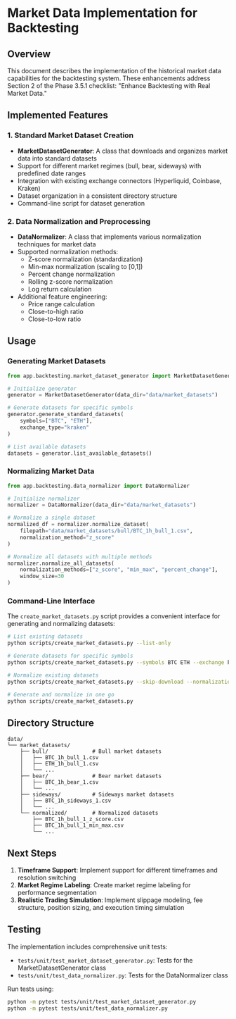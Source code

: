 # Market Data Implementation for Backtesting

## Overview

This document describes the implementation of the historical market data capabilities for the backtesting system. These enhancements address Section 2 of the Phase 3.5.1 checklist: "Enhance Backtesting with Real Market Data."

## Implemented Features

### 1. Standard Market Dataset Creation

- **MarketDatasetGenerator**: A class that downloads and organizes market data into standard datasets
- Support for different market regimes (bull, bear, sideways) with predefined date ranges
- Integration with existing exchange connectors (Hyperliquid, Coinbase, Kraken)
- Dataset organization in a consistent directory structure
- Command-line script for dataset generation

### 2. Data Normalization and Preprocessing

- **DataNormalizer**: A class that implements various normalization techniques for market data
- Supported normalization methods:
  - Z-score normalization (standardization)
  - Min-max normalization (scaling to [0,1])
  - Percent change normalization
  - Rolling z-score normalization
  - Log return calculation
- Additional feature engineering:
  - Price range calculation
  - Close-to-high ratio
  - Close-to-low ratio

## Usage

### Generating Market Datasets

```python
from app.backtesting.market_dataset_generator import MarketDatasetGenerator

# Initialize generator
generator = MarketDatasetGenerator(data_dir="data/market_datasets")

# Generate datasets for specific symbols
generator.generate_standard_datasets(
    symbols=["BTC", "ETH"],
    exchange_type="kraken"
)

# List available datasets
datasets = generator.list_available_datasets()
```

### Normalizing Market Data

```python
from app.backtesting.data_normalizer import DataNormalizer

# Initialize normalizer
normalizer = DataNormalizer(data_dir="data/market_datasets")

# Normalize a single dataset
normalized_df = normalizer.normalize_dataset(
    filepath="data/market_datasets/bull/BTC_1h_bull_1.csv",
    normalization_method="z_score"
)

# Normalize all datasets with multiple methods
normalizer.normalize_all_datasets(
    normalization_methods=["z_score", "min_max", "percent_change"],
    window_size=30
)
```

### Command-Line Interface

The `create_market_datasets.py` script provides a convenient interface for generating and normalizing datasets:

```bash
# List existing datasets
python scripts/create_market_datasets.py --list-only

# Generate datasets for specific symbols
python scripts/create_market_datasets.py --symbols BTC ETH --exchange kraken

# Normalize existing datasets
python scripts/create_market_datasets.py --skip-download --normalization-methods z_score min_max

# Generate and normalize in one go
python scripts/create_market_datasets.py
```

## Directory Structure

```
data/
└── market_datasets/
    ├── bull/              # Bull market datasets
    │   ├── BTC_1h_bull_1.csv
    │   ├── ETH_1h_bull_1.csv
    │   └── ...
    ├── bear/              # Bear market datasets
    │   ├── BTC_1h_bear_1.csv
    │   └── ...
    ├── sideways/          # Sideways market datasets
    │   ├── BTC_1h_sideways_1.csv
    │   └── ...
    └── normalized/        # Normalized datasets
        ├── BTC_1h_bull_1_z_score.csv
        ├── BTC_1h_bull_1_min_max.csv
        └── ...
```

## Next Steps

1. **Timeframe Support**: Implement support for different timeframes and resolution switching
2. **Market Regime Labeling**: Create market regime labeling for performance segmentation
3. **Realistic Trading Simulation**: Implement slippage modeling, fee structure, position sizing, and execution timing simulation

## Testing

The implementation includes comprehensive unit tests:

- `tests/unit/test_market_dataset_generator.py`: Tests for the MarketDatasetGenerator class
- `tests/unit/test_data_normalizer.py`: Tests for the DataNormalizer class

Run tests using:

```bash
python -m pytest tests/unit/test_market_dataset_generator.py
python -m pytest tests/unit/test_data_normalizer.py
```
